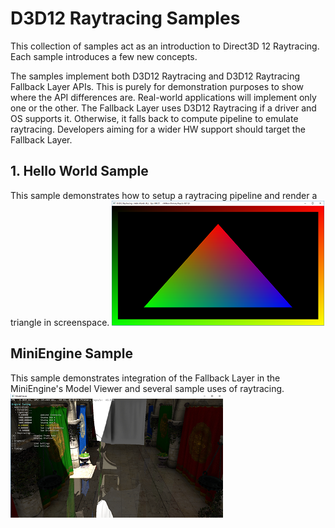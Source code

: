 # D3D12 Raytracing Samples
This collection of samples act as an introduction to Direct3D 12 Raytracing. Each sample introduces a few new concepts. 

The samples implement both D3D12 Raytracing and D3D12 Raytracing Fallback Layer APIs. This is purely for demonstration purposes to show where the API differences are. Real-world applications will implement only one or the other. The Fallback Layer uses D3D12 Raytracing if a driver and OS supports it. Otherwise, it falls back to compute pipeline to emulate raytracing. Developers aiming for a wider HW support should target the Fallback Layer.

## 1. Hello World Sample
This sample demonstrates how to setup a raytracing pipeline and render a triangle in screenspace.
![D3D12 Raytracing Hello World GUI](src/D3D12RaytracingHelloWorld/Screenshot_small.png)

## MiniEngine Sample
This sample demonstrates integration of the Fallback Layer in the MiniEngine's Model Viewer and several sample uses of raytracing.
![D3D12 Raytracing Mini Engine](src/D3D12RaytracingMiniEngineSample/Screenshot_small.png)

